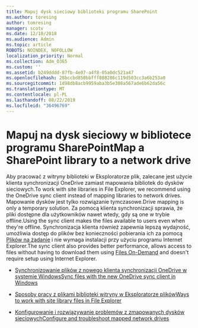 ```yaml
---
title: Mapuj dysk sieciowy biblioteki programu SharePoint
ms.author: toresing
author: tomresing
manager: scotv
ms.date: 12/10/2018
ms.audience: Admin
ms.topic: article
ROBOTS: NOINDEX, NOFOLLOW
localization_priority: Normal
ms.collection: Adm_O365
ms.custom: ''
ms.assetid: b249dddd-87fb-4e07-a4f8-05a0dc521a47
ms.openlocfilehash: 28bccbd850bbfff808286c119d503cc3a6b253a0
ms.sourcegitcommit: 1d98db8acb9959aba3b5e308a567ade6b62da56c
ms.translationtype: MT
ms.contentlocale: pl-PL
ms.lasthandoff: 08/22/2019
ms.locfileid: "36496769"
---
```

# <a name="map-a-sharepoint-library-to-a-network-drive"></a><span data-ttu-id="e06eb-102">Mapuj na dysk sieciowy w bibliotece programu SharePoint</span><span class="sxs-lookup"><span data-stu-id="e06eb-102">Map a SharePoint library to a network drive</span></span>

<span data-ttu-id="e06eb-103">Aby pracować z witryny biblioteki w Eksploratorze plik, zalecane jest użycie klienta synchronizacji OneDrive zamiast mapowania bibliotek do dysków sieciowych.</span><span class="sxs-lookup"><span data-stu-id="e06eb-103">To work with site libraries in File Explorer, we recommend using the OneDrive sync client instead of mapping libraries to network drives.</span></span> <span data-ttu-id="e06eb-104">Mapowanie dysków jest tylko rozwiązanie tymczasowe.</span><span class="sxs-lookup"><span data-stu-id="e06eb-104">Drive mapping is only a temporary solution.</span></span> <span data-ttu-id="e06eb-105">Za pomocą klienta synchronizacji sprawia, że pliki dostępne dla użytkowników nawet wtedy, gdy są one w trybie offline.</span><span class="sxs-lookup"><span data-stu-id="e06eb-105">Using the sync client makes the files available to users even when they're offline.</span></span> <span data-ttu-id="e06eb-106">Synchronizacja klienta również zapewnia lepszą wydajność, umożliwia dostęp do plików bez konieczności pobierania ich za pomocą [Plików na żądanie](https://support.office.com/article/Learn-about-OneDrive-Files-On-Demand-0E6860D3-D9F3-4971-B321-7092438FB38E) i nie wymaga instalacji przy użyciu programu Internet Explorer.</span><span class="sxs-lookup"><span data-stu-id="e06eb-106">The sync client also provides better performance, allows access to files without having to download them using [Files On-Demand](https://support.office.com/article/Learn-about-OneDrive-Files-On-Demand-0E6860D3-D9F3-4971-B321-7092438FB38E) and doesn't require setup using Internet Explorer.</span></span> 
  
- [<span data-ttu-id="e06eb-107">Synchronizowanie plików z nowego klienta synchronizacji OneDrive w systemie Windows</span><span class="sxs-lookup"><span data-stu-id="e06eb-107">Sync files with the new OneDrive sync client in Windows</span></span>](https://go.microsoft.com/fwlink/?linkid=866427)
    
- [<span data-ttu-id="e06eb-108">Sposoby pracy z plikami biblioteki witryny w Eksploratorze plików</span><span class="sxs-lookup"><span data-stu-id="e06eb-108">Ways to work with site library files in File Explorer</span></span>](https://go.microsoft.com/fwlink/?linkid=866291)
    
- [<span data-ttu-id="e06eb-109">Konfigurowanie i rozwiązywanie problemów z zmapowanych dysków sieciowych</span><span class="sxs-lookup"><span data-stu-id="e06eb-109">Configure and troubleshoot mapped network drives</span></span>](https://support.microsoft.com/kb/2616712)
    

